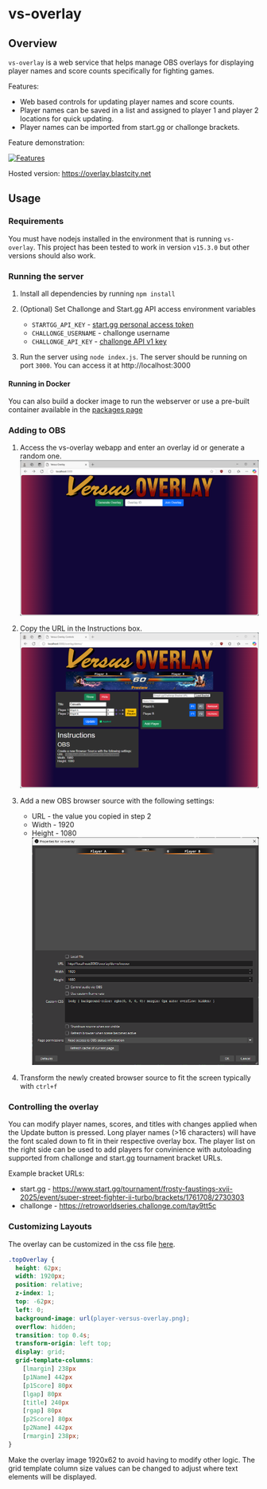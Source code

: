 # vs-overlay

## Overview

`vs-overlay` is a web service that helps manage OBS overlays for displaying player names and score counts specifically for fighting games.

Features:
* Web based controls for updating player names and score counts.
* Player names can be saved in a list and assigned to player 1 and player 2 locations for quick updating.
* Player names can be imported from start.gg or challonge brackets.

Feature demonstration:

[![Features](https://img.youtube.com/vi/E0Te4srMtGc/0.jpg)](https://youtu.be/EYz7Jusi9DM?si=VVN4GY999nmSvCFc)

Hosted version: https://overlay.blastcity.net

## Usage

### Requirements

You must have nodejs installed in the environment that is running `vs-overlay`. This project has been tested to work in version `v15.3.0` but other versions should also work.

### Running the server

1. Install all dependencies by running `npm install`

1. (Optional) Set Challonge and Start.gg API access environment variables
    * `STARTGG_API_KEY` - [start.gg personal access token](https://developer.start.gg/docs/authentication/#:~:text=Generating%20a%20Token,AND%20fill%20out%20this%20form.)
    * `CHALLONGE_USERNAME` - challonge username
    * `CHALLONGE_API_KEY` - [challonge API v1 key](https://challonge.com/settings/developer)

1. Run the server using `node index.js`. The server should be running on port `3000`. You can access it at http://localhost:3000

#### Running in Docker

You can also build a docker image to run the webserver or use a pre-built container available in the [packages page](https://github.com/rsyabuta/vs-overlay/pkgs/container/vs-overlay)

### Adding to OBS

1. Access the vs-overlay webapp and enter an overlay id or generate a random one.
![overlay id](docs/overlay-id.png)

1. Copy the URL in the Instructions box.
![url copy](docs/url-selection.png)

1. Add a new OBS browser source with the following settings:
    * URL - the value you copied in step 2
    * Width - 1920
    * Height - 1080
![url copy](docs/obs-browser-source-settings.png)

1. Transform the newly created browser source to fit the screen typically with `ctrl+f`

### Controlling the overlay

You can modify player names, scores, and titles with changes applied when the Update button is pressed. Long player names (>16 characters) will have the font scaled down to fit in their respective overlay box. The player list on the right side can be used to add players for convinience with autoloading supported from challonge and start.gg tournament bracket URLs.

Example bracket URLs:
* start.gg - https://www.start.gg/tournament/frosty-faustings-xvii-2025/event/super-street-fighter-ii-turbo/brackets/1761708/2730303
* challonge - https://retroworldseries.challonge.com/tay9tt5c


### Customizing Layouts

The overlay can be customized in the css file [here](public/index.css).

```css
.topOverlay {
  height: 62px;
  width: 1920px;
  position: relative;
  z-index: 1;
  top: -62px;
  left: 0;
  background-image: url(player-versus-overlay.png);
  overflow: hidden;
  transition: top 0.4s;
  transform-origin: left top;
  display: grid;
  grid-template-columns: 
    [lmargin] 238px 
    [p1Name] 442px 
    [p1Score] 80px 
    [lgap] 80px 
    [title] 240px 
    [rgap] 80px 
    [p2Score] 80px 
    [p2Name] 442px 
    [rmargin] 238px;
}
```

Make the overlay image 1920x62 to avoid having to modify other logic. The grid template column size values can be changed to adjust where text elements will be displayed.